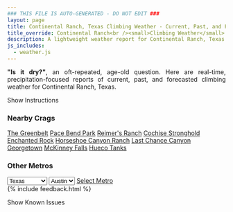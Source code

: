 ```yaml
---
### THIS FILE IS AUTO-GENERATED - DO NOT EDIT ###
layout: page
title: Continental Ranch, Texas Climbing Weather - Current, Past, and Forecasted Report
title_override: Continental Ranch<br /><small>Climbing Weather</small>
description: A lightweight weather report for Continental Ranch, Texas. Optimized for slow internet connections.
js_includes:
  - weather.js
---
```


<section class="measure center lh-copy f5-ns f6 ph2 mv4" style="text-align: justify;">
<strong>"Is it dry?"</strong>, an oft-repeated, age-old question. Here are real-time,
precipitation-focused reports of current, past, and forecasted climbing weather for Continental Ranch, Texas.
</section>

<p id="settings-toggle" class="mw5 b center tc hover-light-red black-70 pointer">Show Instructions</p>
<section id="settings" class="overflow-hidden" style="display:none;">
    <div class="mv2 ph2 center">
        <div class="fn f6 tc pv2">
            <p class="measure lh-copy center"><strong>Show/hide hourly forecasts</strong> by clicking the desired day.</p>
            <hr class="mw5 p0 mv2 o-60 b0 bt b--light-red light-red bg-light-red">
            <p class="measure lh-copy center"><strong>Current and Past conditions</strong> are measured by the nearest weather station. <strong>Forecast conditions</strong> are calculated and polled separately.</p>
            <hr class="mw5 p0 mv2 o-60 b0 bt b--light-red light-red bg-light-red">
            <p class="measure lh-copy center"><strong>Having issues?</strong> Try <a id="clear-cache" class="no-underline relative fancy-link light-red hover-light-red" href="#">clearing the local cache</a>.</p>
            <hr class="mw5 p0 mv2 o-60 b0 bt b--light-red light-red bg-light-red">
            <p class="measure lh-copy center">Weather data sourced from <a class="no-underline fancy-link relative light-red" target="_blank" href="https://www.weather.gov/documentation/services-web-api">weather.gov</a>.</p>
        </div>
    </div>
</section>
<section id="weather" data-crag="continental-ranch-texas" class="mv4-ns mv3 ph2 center"></section>
<section id="nearby" class="tc lh-copy">
  <h3>Nearby Crags</h3>
<a class="nowrap no-underline fancy-link relative light-red mh3" href="/crags/the-greenbelt-texas-weather.html">The Greenbelt</a>
<a class="nowrap no-underline fancy-link relative light-red mh3" href="/crags/pace-bend-park-texas-weather.html">Pace Bend Park</a>
<a class="nowrap no-underline fancy-link relative light-red mh3" href="/crags/reimers-ranch-texas-weather.html">Reimer's Ranch</a>
<a class="nowrap no-underline fancy-link relative light-red mh3" href="/crags/cochise-stronghold-arizona-weather.html">Cochise Stronghold</a>
<a class="nowrap no-underline fancy-link relative light-red mh3" href="/crags/enchanted-rock-texas-weather.html">Enchanted Rock</a>
<a class="nowrap no-underline fancy-link relative light-red mh3" href="/crags/horseshoe-canyon-ranch-arkansas-weather.html">Horseshoe Canyon Ranch</a>
<a class="nowrap no-underline fancy-link relative light-red mh3" href="/crags/last-chance-canyon-new-mexico-weather.html">Last Chance Canyon</a>
<a class="nowrap no-underline fancy-link relative light-red mh3" href="/crags/georgetown-texas-weather.html">Georgetown</a>
<a class="nowrap no-underline fancy-link relative light-red mh3" href="/crags/mckinney-falls-texas-weather.html">McKinney Falls</a>
<a class="nowrap no-underline fancy-link relative light-red mh3" href="/crags/hueco-tanks-texas-weather.html">Hueco Tanks</a>
</section>
<section id="nearby" class="tc lh-copy">
  <h3>Other Metros</h3>
  <select class="ma1 bg-near-white pa2" id="stateSel">
    <option value="Texas" selected>Texas</option>
    <option value="Washington">Washington</option>
    <option value="Colorado">Colorado</option>
    <option value="Tennessee">Tennessee</option>
    <option value="Utah">Utah</option>
    <option value="California">California</option>
  </select>
  <select class="ma1 bg-near-white pa2" id="citySel">
    <option value="Austin" selected>Austin</option>
  </select>
  <a id="selectMetro" class="f6 link dim ph3 pv2 ma1 dib white bg-light-red" href="/crags/austin-texas-weather.html">Select Metro</a>
  <script>
    var states = [];
    states["Texas"] = "Austin"
    states["Washington"] = "Seattle"
    states["Colorado"] = "Denver"
    states["Tennessee"] = "Nashville"
    states["Utah"] = "Salt Lake City"
    states["California"] = "San Francisco|Los Angeles"
  </script>
</section>
{% include feedback.html %}
<p id="issues-toggle" class="mw5 b center tc hover-light-red black-70 pointer">Show Known Issues</p>
<section id="issues" class="overflow-hidden tc f6">
</section>

<script>
  var weekly_EWX_14_74 = {"updated":"2022-04-03T07:38:52+00:00","units":"us","forecastGenerator":"BaselineForecastGenerator","generatedAt":"2022-04-03T08:36:53+00:00","updateTime":"2022-04-03T07:38:52+00:00","validTimes":"2022-04-03T01:00:00+00:00/P8DT6H","elevation":{"unitCode":"wmoUnit:m","value":405.0792},"periods":[{"number":1,"name":"Overnight","startTime":"2022-04-03T03:00:00-05:00","endTime":"2022-04-03T06:00:00-05:00","isDaytime":false,"temperature":60,"temperatureUnit":"F","temperatureTrend":null,"windSpeed":"10 mph","windDirection":"ESE","icon":"https://api.weather.gov/icons/land/night/few?size=medium","shortForecast":"Mostly Clear","detailedForecast":"Mostly clear, with a low around 60. East southeast wind around 10 mph."},{"number":2,"name":"Sunday","startTime":"2022-04-03T06:00:00-05:00","endTime":"2022-04-03T18:00:00-05:00","isDaytime":true,"temperature":91,"temperatureUnit":"F","temperatureTrend":null,"windSpeed":"10 to 20 mph","windDirection":"SE","icon":"https://api.weather.gov/icons/land/day/few?size=medium","shortForecast":"Sunny","detailedForecast":"Sunny, with a high near 91. Southeast wind 10 to 20 mph, with gusts as high as 30 mph."},{"number":3,"name":"Sunday Night","startTime":"2022-04-03T18:00:00-05:00","endTime":"2022-04-04T06:00:00-05:00","isDaytime":false,"temperature":65,"temperatureUnit":"F","temperatureTrend":null,"windSpeed":"15 to 25 mph","windDirection":"SE","icon":"https://api.weather.gov/icons/land/night/wind_few?size=medium","shortForecast":"Mostly Clear","detailedForecast":"Mostly clear, with a low around 65. Southeast wind 15 to 25 mph, with gusts as high as 35 mph."},{"number":4,"name":"Monday","startTime":"2022-04-04T06:00:00-05:00","endTime":"2022-04-04T18:00:00-05:00","isDaytime":true,"temperature":89,"temperatureUnit":"F","temperatureTrend":null,"windSpeed":"10 to 15 mph","windDirection":"S","icon":"https://api.weather.gov/icons/land/day/sct/rain_showers,20?size=medium","shortForecast":"Mostly Sunny then Slight Chance Rain Showers","detailedForecast":"A slight chance of rain showers after 1pm. Mostly sunny, with a high near 89. South wind 10 to 15 mph, with gusts as high as 25 mph. Chance of precipitation is 20%."},{"number":5,"name":"Monday Night","startTime":"2022-04-04T18:00:00-05:00","endTime":"2022-04-05T06:00:00-05:00","isDaytime":false,"temperature":58,"temperatureUnit":"F","temperatureTrend":null,"windSpeed":"5 to 15 mph","windDirection":"NE","icon":"https://api.weather.gov/icons/land/night/tsra_hi,20?size=medium","shortForecast":"Slight Chance Showers And Thunderstorms","detailedForecast":"A slight chance of rain showers before 7pm, then a slight chance of showers and thunderstorms between 7pm and 1am. Mostly clear, with a low around 58. Northeast wind 5 to 15 mph, with gusts as high as 20 mph. Chance of precipitation is 20%."},{"number":6,"name":"Tuesday","startTime":"2022-04-05T06:00:00-05:00","endTime":"2022-04-05T18:00:00-05:00","isDaytime":true,"temperature":97,"temperatureUnit":"F","temperatureTrend":null,"windSpeed":"5 to 20 mph","windDirection":"WNW","icon":"https://api.weather.gov/icons/land/day/skc?size=medium","shortForecast":"Sunny","detailedForecast":"Sunny, with a high near 97. West northwest wind 5 to 20 mph, with gusts as high as 25 mph."},{"number":7,"name":"Tuesday Night","startTime":"2022-04-05T18:00:00-05:00","endTime":"2022-04-06T06:00:00-05:00","isDaytime":false,"temperature":59,"temperatureUnit":"F","temperatureTrend":null,"windSpeed":"0 to 20 mph","windDirection":"W","icon":"https://api.weather.gov/icons/land/night/skc?size=medium","shortForecast":"Clear","detailedForecast":"Clear, with a low around 59. West wind 0 to 20 mph, with gusts as high as 25 mph."},{"number":8,"name":"Wednesday","startTime":"2022-04-06T06:00:00-05:00","endTime":"2022-04-06T18:00:00-05:00","isDaytime":true,"temperature":88,"temperatureUnit":"F","temperatureTrend":null,"windSpeed":"10 to 20 mph","windDirection":"N","icon":"https://api.weather.gov/icons/land/day/skc?size=medium","shortForecast":"Sunny","detailedForecast":"Sunny, with a high near 88. North wind 10 to 20 mph, with gusts as high as 30 mph."},{"number":9,"name":"Wednesday Night","startTime":"2022-04-06T18:00:00-05:00","endTime":"2022-04-07T06:00:00-05:00","isDaytime":false,"temperature":54,"temperatureUnit":"F","temperatureTrend":null,"windSpeed":"10 to 15 mph","windDirection":"NE","icon":"https://api.weather.gov/icons/land/night/skc?size=medium","shortForecast":"Clear","detailedForecast":"Clear, with a low around 54. Northeast wind 10 to 15 mph, with gusts as high as 20 mph."},{"number":10,"name":"Thursday","startTime":"2022-04-07T06:00:00-05:00","endTime":"2022-04-07T18:00:00-05:00","isDaytime":true,"temperature":79,"temperatureUnit":"F","temperatureTrend":null,"windSpeed":"10 to 15 mph","windDirection":"NE","icon":"https://api.weather.gov/icons/land/day/few?size=medium","shortForecast":"Sunny","detailedForecast":"Sunny, with a high near 79."},{"number":11,"name":"Thursday Night","startTime":"2022-04-07T18:00:00-05:00","endTime":"2022-04-08T06:00:00-05:00","isDaytime":false,"temperature":46,"temperatureUnit":"F","temperatureTrend":null,"windSpeed":"5 to 15 mph","windDirection":"NE","icon":"https://api.weather.gov/icons/land/night/few?size=medium","shortForecast":"Mostly Clear","detailedForecast":"Mostly clear, with a low around 46."},{"number":12,"name":"Friday","startTime":"2022-04-08T06:00:00-05:00","endTime":"2022-04-08T18:00:00-05:00","isDaytime":true,"temperature":80,"temperatureUnit":"F","temperatureTrend":null,"windSpeed":"5 to 15 mph","windDirection":"ESE","icon":"https://api.weather.gov/icons/land/day/few?size=medium","shortForecast":"Sunny","detailedForecast":"Sunny, with a high near 80."},{"number":13,"name":"Friday Night","startTime":"2022-04-08T18:00:00-05:00","endTime":"2022-04-09T06:00:00-05:00","isDaytime":false,"temperature":50,"temperatureUnit":"F","temperatureTrend":null,"windSpeed":"10 to 15 mph","windDirection":"SE","icon":"https://api.weather.gov/icons/land/night/sct?size=medium","shortForecast":"Partly Cloudy","detailedForecast":"Partly cloudy, with a low around 50."},{"number":14,"name":"Saturday","startTime":"2022-04-09T06:00:00-05:00","endTime":"2022-04-09T18:00:00-05:00","isDaytime":true,"temperature":86,"temperatureUnit":"F","temperatureTrend":null,"windSpeed":"10 to 20 mph","windDirection":"SE","icon":"https://api.weather.gov/icons/land/day/sct?size=medium","shortForecast":"Mostly Sunny","detailedForecast":"Mostly sunny, with a high near 86."}]}
  var hourly_EWX_14_74 = {"correlationId":"a2b9f8d9","title":"Unexpected Problem","type":"https://api.weather.gov/problems/UnexpectedProblem","status":500,"detail":"An unexpected problem has occurred.","instance":"https://api.weather.gov/requests/a2b9f8d9"}
  var crags_config = [
  {
    "name": "Continental Ranch",
    "note": "Hard limestone, so dries fairly fast. The ranch also seems to sit in a weather bubble with the rain passing around it.",
    "mountainProject": "https://www.mountainproject.com/area/106169626/continental-ranch",
    "station": "KDRT",
    "office": "EWX/14,74",
    "coordinates": [
      -101.44,
      29.803
    ]
  }
]</script>
